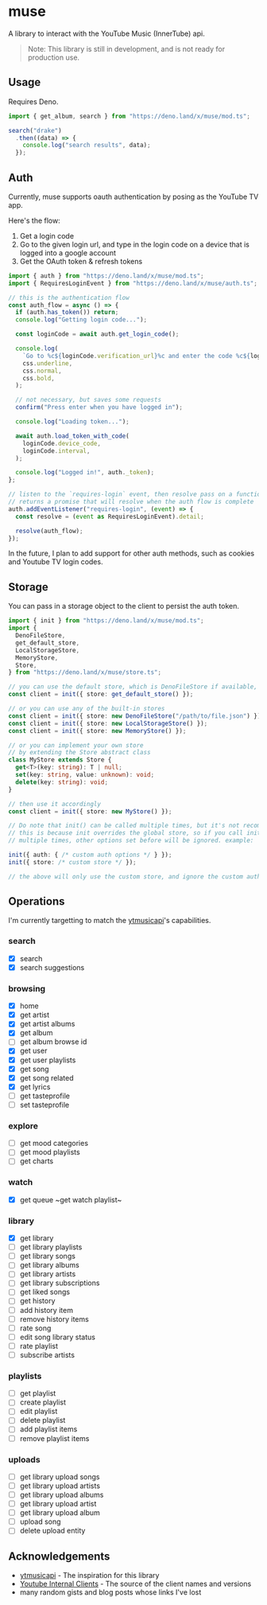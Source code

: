 # muse

A library to interact with the YouTube Music (InnerTube) api.

> Note: This library is still in development, and is not ready for production
> use.

## Usage

Requires Deno.

```ts
import { get_album, search } from "https://deno.land/x/muse/mod.ts";

search("drake")
  .then((data) => {
    console.log("search results", data);
  });
```

## Auth

Currently, muse supports oauth authentication by posing as the YouTube TV app.

Here's the flow:

1. Get a login code
2. Go to the given login url, and type in the login code on a device that is
   logged into a google account
3. Get the OAuth token & refresh tokens

```ts
import { auth } from "https://deno.land/x/muse/mod.ts";
import { RequiresLoginEvent } from "https://deno.land/x/muse/auth.ts";

// this is the authentication flow
const auth_flow = async () => {
  if (auth.has_token()) return;
  console.log("Getting login code...");

  const loginCode = await auth.get_login_code();

  console.log(
    `Go to %c${loginCode.verification_url}%c and enter the code %c${loginCode.user_code}`,
    css.underline,
    css.normal,
    css.bold,
  );

  // not necessary, but saves some requests
  confirm("Press enter when you have logged in");

  console.log("Loading token...");

  await auth.load_token_with_code(
    loginCode.device_code,
    loginCode.interval,
  );

  console.log("Logged in!", auth._token);
};

// listen to the `requires-login` event, then resolve pass on a function that
// returns a promise that will resolve when the auth flow is complete
auth.addEventListener("requires-login", (event) => {
  const resolve = (event as RequiresLoginEvent).detail;

  resolve(auth_flow);
});
```

In the future, I plan to add support for other auth methods, such as cookies and
Youtube TV login codes.

## Storage

You can pass in a storage object to the client to persist the auth token.

```ts
import { init } from "https://deno.land/x/muse/mod.ts";
import {
  DenoFileStore,
  get_default_store,
  LocalStorageStore,
  MemoryStore,
  Store,
} from "https://deno.land/x/muse/store.ts";

// you can use the default store, which is DenoFileStore if available, then LocalStorageStore, then MemoryStore
const client = init({ store: get_default_store() });

// or you can use any of the built-in stores
const client = init({ store: new DenoFileStore("/path/to/file.json") });
const client = init({ store: new LocalStorageStore() });
const client = init({ store: new MemoryStore() });

// or you can implement your own store
// by extending the Store abstract class
class MyStore extends Store {
  get<T>(key: string): T | null;
  set(key: string, value: unknown): void;
  delete(key: string): void;
}

// then use it accordingly
const client = init({ store: new MyStore() });

// Do note that init() can be called multiple times, but it's not recommended. 
// this is because init overrides the global store, so if you call init()
// multiple times, other options set before will be ignored. example:

init({ auth: { /* custom auth options */ } });
init({ store: /* custom store */ });

// the above will only use the custom store, and ignore the custom auth options
```

## Operations

I'm currently targetting to match the [ytmusicapi]'s capabilities.

### search

- [x] search
- [x] search suggestions

### browsing

- [x] home
- [x] get artist
- [x] get artist albums
- [x] get album
- [ ] get album browse id
- [x] get user
- [x] get user playlists
- [x] get song
- [x] get song related
- [x] get lyrics
- [ ] get tasteprofile
- [ ] set tasteprofile

### explore

- [ ] get mood categories
- [ ] get mood playlists
- [ ] get charts

### watch

- [x] get queue ~get watch playlist~

### library

- [x] get library
- [ ] get library playlists
- [ ] get library songs
- [ ] get library albums
- [ ] get library artists
- [ ] get library subscriptions
- [ ] get liked songs
- [ ] get history
- [ ] add history item
- [ ] remove history items
- [ ] rate song
- [ ] edit song library status
- [ ] rate playlist
- [ ] subscribe artists

### playlists

- [ ] get playlist
- [ ] create playlist
- [ ] edit playlist
- [ ] delete playlist
- [ ] add playlist items
- [ ] remove playlist items

### uploads

- [ ] get library upload songs
- [ ] get library upload artists
- [ ] get library upload albums
- [ ] get library upload artist
- [ ] get library upload album
- [ ] upload song
- [ ] delete upload entity

## Acknowledgements

- [ytmusicapi] - The inspiration for this library
- [Youtube Internal Clients][internal-clients] - The source of the client names
  and versions
- many random gists and blog posts whose links I've lost

[ytmusicapi]: https://ytmusicapi.readthedocs.io/en/stable/reference.html
[internal-clients]: https://github.com/zerodytrash/YouTube-Internal-Clients
